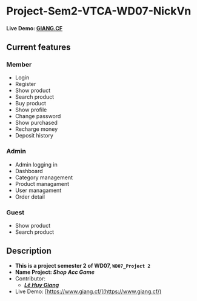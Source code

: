 # Project-Sem2-VTCA-WD07-NickVn
#### Live Demo: [GIANG.CF](https://www.giang.cf/)
## Current features

### Member
* Login
* Register
* Show product
* Search product
* Buy product
* Show profile
* Change password
* Show purchased
* Recharge money
* Deposit history

### Admin
* Admin logging in
* Dashboard
* Category management
* Product managament
* User managament
* Order detail

### Guest
* Show product
* Search product

## Description
* **This is a project semester 2 of WD07, `WD07_Project 2`**
* **Name Project: _Shop Acc Game_**
* Contributor:
  * **_[Lê Huy Giang](https://github.com/lehuygiang28)_**
* Live Demo: [https://www.giang.cf/](https://www.giang.cf/)
